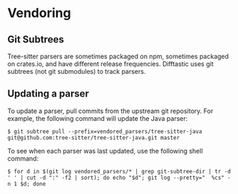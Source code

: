# Vendoring

## Git Subtrees

Tree-sitter parsers are sometimes packaged on npm, sometimes packaged
on crates.io, and have different release frequencies. Difftastic uses
git subtrees (not git submodules) to track parsers.

## Updating a parser

To update a parser, pull commits from the upstream git repository. For
example, the following command will update the Java parser:

```
$ git subtree pull --prefix=vendored_parsers/tree-sitter-java git@github.com:tree-sitter/tree-sitter-java.git master
```

To see when each parser was last updated, use the following shell
command:

```
$ for d in $(git log vendored_parsers/* | grep git-subtree-dir | tr -d ' ' | cut -d ":" -f2 | sort); do echo "$d"; git log --pretty="  %cs" -n 1 $d; done
```
